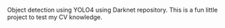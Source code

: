 Object detection using YOLO4 using Darknet repository.
This is a fun little project to test my CV knowledge.

